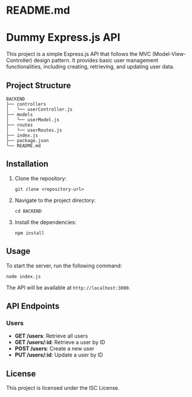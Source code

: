 # README.md

# Dummy Express.js API

This project is a simple Express.js API that follows the MVC (Model-View-Controller) design pattern. It provides basic user management functionalities, including creating, retrieving, and updating user data.

## Project Structure

```
BACKEND
├── controllers
│   └── userController.js
├── models
│   └── userModel.js
├── routes
│   └── userRoutes.js
├── index.js
├── package.json
└── README.md
```

## Installation

1. Clone the repository:
   ```
   git clone <repository-url>
   ```

2. Navigate to the project directory:
   ```
   cd BACKEND
   ```

3. Install the dependencies:
   ```
   npm install
   ```

## Usage

To start the server, run the following command:
```
node index.js
```

The API will be available at `http://localhost:3000`.

## API Endpoints

### Users

- **GET /users**: Retrieve all users
- **GET /users/:id**: Retrieve a user by ID
- **POST /users**: Create a new user
- **PUT /users/:id**: Update a user by ID

## License

This project is licensed under the ISC License.